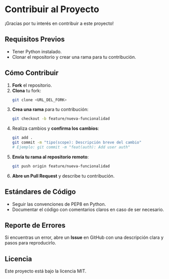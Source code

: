 # Contribuir al Proyecto

¡Gracias por tu interés en contribuir a este proyecto!

## Requisitos Previos
- Tener Python instalado.
- Clonar el repositorio y crear una rama para tu contribución.

## Cómo Contribuir
1. **Fork** el repositorio.
2. **Clona** tu fork:
   ```sh
   git clone <URL_DEL_FORK>
   ```
3. **Crea una rama** para tu contribución:
   ```sh
   git checkout -b feature/nueva-funcionalidad
   ```
4. Realiza cambios y **confirma los cambios**:
   ```sh
   git add .
   git commit -m "tipo(scope): Descripción breve del cambio"
   # Ejemplo: git commit -m "feat(auth): Add user auth"
   ```
5. **Envía tu rama al repositorio remoto**:
   ```sh
   git push origin feature/nueva-funcionalidad
   ```
6. **Abre un Pull Request** y describe tu contribución.

## Estándares de Código
- Seguir las convenciones de PEP8 en Python.
- Documentar el código con comentarios claros en caso de ser necesario.

## Reporte de Errores
Si encuentras un error, abre un **Issue** en GitHub con una descripción clara y pasos para reproducirlo.

## Licencia
Este proyecto está bajo la licencia MIT.
